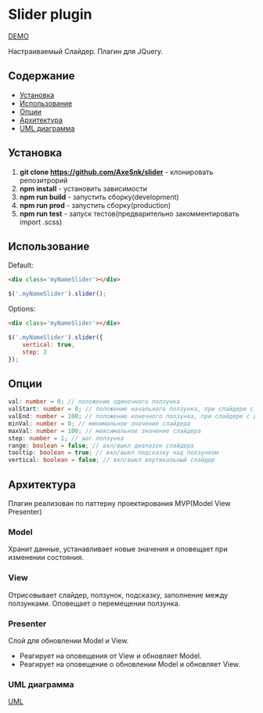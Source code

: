 # Slider plugin

[DEMO](https://axesnk.github.io/slider/)

Настраиваемый Слайдер. Плагин для JQuery.

## Содержание
- [Установка](#Установка)
- [Использование](#Использование)
- [Опции](#Опции)
- [Архитектура](#Архитектура)
- [UML диаграмма](#UML)

## Установка

1. __git clone https://github.com/AxeSnk/slider__ - клонировать репозитрорий
2. __npm install__ - установить зависимости
3. __npm run build__ - запустить сборку(development)
4. __npm run prod__ - запустить сборку(production)
5. __npm run test__ - запуск тестов(предварительно закомментировать import .scss)

## Использование
Default:
```html
<div class='myNameSlider'></div>
```
```js
$('.myNameSlider').slider();
```
Options:
```html
<div class='myNameSlider'></div>
```
```js
$('.myNameSlider').slider({
	vertical: true,
	step: 2
});
```

## Опции
```ts
val: number = 0; // положение одиночного ползунка
valStart: number = 0; // положение начального ползунка, при слайдере с диапазоном
valEnd: number = 100; // положение конечного ползунка, при слайдере с диапазоном
minVal: number = 0; // минимальное значение слайдера
maxVal: number = 100; // максимальное значение слайдера
step: number = 1; // шаг ползунка
range: boolean = false; // вкл/выкл диапазон слайдера
tooltip: boolean = true; // вкл/выкл подсказку над ползунком
vertical: boolean = false; // вкл/выкл вертикальный слайдер
```

## Архитектура
Плагин реализован по паттерну проектирования MVP(Model View Presenter)

### Model
Хранит данные, устанавливает новые значения и оповещает при изменении состояния.

### View
Отрисовывает слайдер, ползунок, подсказку, заполнение между ползунками.
Оповещает о перемещении ползунка. 

### Presenter
Слой для обновлении Model и View.
- Реагирует на оповещения от View и обновляет Model.
- Реагирует на оповещение о обновлении Model и обновляет View.

### UML диаграмма
[UML](UML.png)